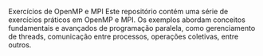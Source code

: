 Exercícios de OpenMP e MPI
Este repositório contém uma série de exercícios práticos em OpenMP e MPI. Os exemplos abordam conceitos fundamentais e avançados de programação paralela, como gerenciamento de threads, comunicação entre processos, operações coletivas, entre outros.
